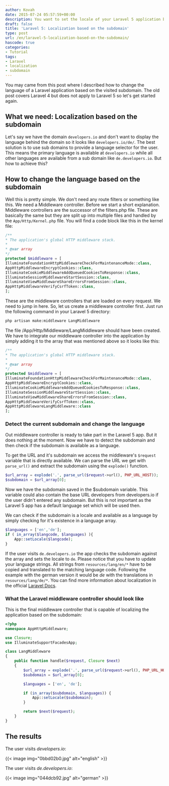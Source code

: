 ```yaml
---
author: Kovah
date: 2015-07-24 05:57:59+00:00
description: You want to set the locale of your Laravel 5 application based on the visited subdomain? Here is the full tutorial.
draft: false
title: 'Laravel 5: Localization based on the subdomain'
type: post
url: /en/laravel-5-localization-based-on-the-subdomain/
hascode: true
categories:
- Tutorial
tags:
- Laravel
- localization
- subdomain
---
```


You may came from this post where I described how to change the language of a Laravel application based on the visited subdomain. The old post covers Laravel 4 but does not apply to Laravel 5 so let's get started again.

## What we need: Localization based on the subdomain

Let's say we have the domain `developers.io` and don't want to display the language behind the domain so it looks like `developers.io/de/`. The best solution is to use sub domains to provide a language selector for the user. This means the primary language is available at `developers.io` while all other languages are available from a sub domain like `de.developers.io`. But how to achieve this?

## How to change the language based on the subdomain

Well this is pretty simple. We don't need any route filters or something like this. We need a Middleware controller. Before we start a short explanation. Middleware controllers are the successor of the filters.php file. These are basically the same but they are split up into multiple files and handled by the `App/Http/Kernel.php` file. You will find a code block like this in the kernel file:

```php
/**
* The application's global HTTP middleware stack.
*
* @var array
*/
protected $middleware = [
IlluminateFoundationHttpMiddlewareCheckForMaintenanceMode::class,
AppHttpMiddlewareEncryptCookies::class,
IlluminateCookieMiddlewareAddQueuedCookiesToResponse::class,
IlluminateSessionMiddlewareStartSession::class,
IlluminateViewMiddlewareShareErrorsFromSession::class,
AppHttpMiddlewareVerifyCsrfToken::class,
];
```

These are the middleware controllers that are loaded on every request. We need to jump in here.
So, let us create a middleware controller first. Just run the following command in your Laravel 5 directory:

```bash
php artisan make:middleware LangMiddleware
```

The file /App/Http/Middleware/LangMiddleware should have been created. We have to integrate our middleware controller into the application by simply adding it to the array that was mentioned above so it looks like this:


```php
/**
* The application's global HTTP middleware stack.
*
* @var array
*/
protected $middleware = [
IlluminateFoundationHttpMiddlewareCheckForMaintenanceMode::class,
AppHttpMiddlewareEncryptCookies::class,
IlluminateCookieMiddlewareAddQueuedCookiesToResponse::class,
IlluminateSessionMiddlewareStartSession::class,
IlluminateViewMiddlewareShareErrorsFromSession::class,
AppHttpMiddlewareVerifyCsrfToken::class,
AppHttpMiddlewareLangMiddleware::class
];
```

### Detect the current subdomain and change the language

Out middleware controller is ready to take part in the Laravel 5 app. But it does nothing at the moment.
Now we have to detect the subdomain and then check if the subdomain is available as a language.

To get the URL and it's subdomain we access the middleware's `$request` variable that is directly available. We can parse the URL we get with `parse_url()` and extract the subdomain using the `explode()` function.

```php
$url_array = explode('.', parse_url($request->url(), PHP_URL_HOST));
$subdomain = $url_array[0];
```

Now we have the subdomain saved in the $subdomain variable. This variable could also contain the base URL developers from developers.io if the user didn't entered any subdomain. But this is not important as the Laravel 5 app has a default language set which will be used then.

We can check if the subdomain is a locale and available as a language by simply checking for it's existence in a language array.

```php
$languages = ['en','de'];
if ( in_array($langcode, $languages) ){
    App::setLocale($langcode);
}
```

If the user visits `de.developers.io` the app checks the subdomain against the array and sets the locale to `de`.
Please notice that you have to update your language strings. All strings from `resources/lang/en/*` have to be copied and translated to the matching language code. Following the example with the german version it would be _de_ with the translations in `resources/lang/de/*`.
You can find more information about localization in the official [Laravel Docs](http://laravel.com/docs/5.1/localization).

### What the Laravel middleware controller should look like

This is the final middleware controller that is capable of localizing the application based on the subdomain:

```php
<?php
namespace AppHttpMiddleware;

use Closure;
use IlluminateSupportFacadesApp;

class LangMiddleware
{
    public function handle($request, Closure $next)
    {
        $url_array = explode('.', parse_url($request->url(), PHP_URL_HOST));
        $subdomain = $url_array[0];

        $languages = ['en', 'de'];

        if (in_array($subdomain, $languages)) {
            App::setLocale($subdomain);
        }

        return $next($request);
    }
}
```

## The results

The user visits _developers.io_:

{{< image img="0bbd02b0.jpg" alt="english" >}}

The user visits _de.developers.io_:

{{< image img="044dcb92.jpg" alt="german" >}}
